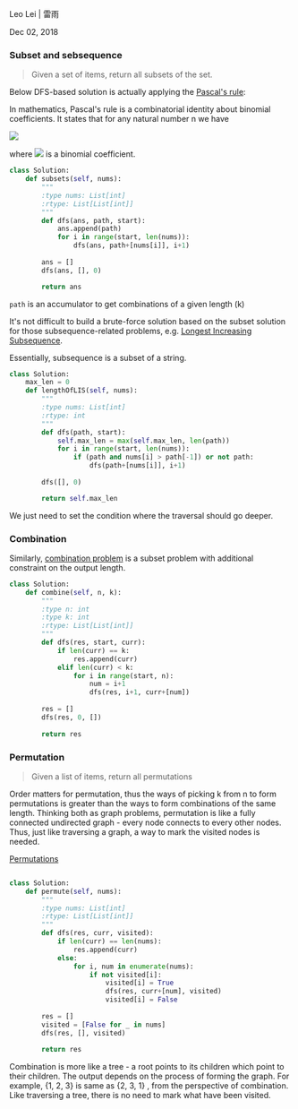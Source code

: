Leo Lei | 雷雨

Dec 02, 2018


### Subset and sebsequence
> Given a set of items, return all subsets of the set.

Below DFS-based solution is actually applying the [Pascal's rule](https://en.wikipedia.org/wiki/Pascal's_rule):

In mathematics, Pascal's rule is a combinatorial identity about binomial coefficients. It states that for any natural number n we have

![](https://wikimedia.org/api/rest_v1/media/math/render/svg/314c258eda815fbae8fd7f80f80484c361bbc02b)

where ![](https://wikimedia.org/api/rest_v1/media/math/render/svg/e8cc51538192fdf193790d4378c3a998a6b94262) is a binomial coefficient. 


```python
class Solution:
    def subsets(self, nums):
        """
        :type nums: List[int]
        :rtype: List[List[int]]
        """
        def dfs(ans, path, start):
            ans.append(path)
            for i in range(start, len(nums)):
                dfs(ans, path+[nums[i]], i+1)
                
        ans = []
        dfs(ans, [], 0)

        return ans
```
`path` is an accumulator to get combinations of a given length (k)

It's not difficult to build a brute-force solution based on the subset solution for those subsequence-related problems, e.g.  [Longest Increasing Subsequence](https://leetcode.com/problems/longest-increasing-subsequence/).

Essentially, subsequence is a subset of a string. 

```python
class Solution:
    max_len = 0
    def lengthOfLIS(self, nums):
        """
        :type nums: List[int]
        :rtype: int
        """
        def dfs(path, start):
            self.max_len = max(self.max_len, len(path))
            for i in range(start, len(nums)):
                if (path and nums[i] > path[-1]) or not path:
                    dfs(path+[nums[i]], i+1)
                             
        dfs([], 0)

        return self.max_len
```
We just need to set the condition where the traversal should go deeper. 

### Combination
Similarly, [combination problem](https://leetcode.com/problems/combinations/) is a subset problem with additional constraint on the output length.

```python
class Solution:
    def combine(self, n, k):
        """
        :type n: int
        :type k: int
        :rtype: List[List[int]]
        """
        def dfs(res, start, curr):
            if len(curr) == k:
                res.append(curr)
            elif len(curr) < k:
                for i in range(start, n):
                    num = i+1
                    dfs(res, i+1, curr+[num])
        
        res = []
        dfs(res, 0, [])
        
        return res
```

### Permutation
> Given a list of items, return all permutations

Order matters for permutation, thus the ways of picking k from n to form permutations is greater than the ways to form combinations of the same length.
Thinking both as graph problems, permutation is like a fully connected undirected graph - every node connects to every other nodes. Thus, just like traversing a graph, a way to mark the visited nodes is needed.

[Permutations](https://leetcode.com/problems/permutations/)
```python

class Solution:
    def permute(self, nums):
        """
        :type nums: List[int]
        :rtype: List[List[int]]
        """
        def dfs(res, curr, visited):
            if len(curr) == len(nums):
                res.append(curr)
            else:
                for i, num in enumerate(nums):
                    if not visited[i]:
                        visited[i] = True
                        dfs(res, curr+[num], visited)
                        visited[i] = False
        
        res = []
        visited = [False for _ in nums]
        dfs(res, [], visited)
        
        return res
```
Combination is more like a tree - a root points to its children which point to their children. The output depends on the process of forming the graph. For example, {1, 2, 3} is same as {2, 3, 1}
, from the perspective of combination. Like traversing a tree, there is no need to mark what have been visited. 

